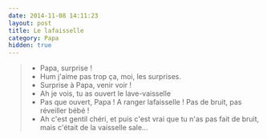 ```yaml
---
date: 2014-11-08 14:11:23
layout: post
title: Le lafaisselle
category: Papa
hidden: true
---
```


> - Papa, surprise !
> - Hum j'aime pas trop ça, moi, les surprises.
> - Surprise à Papa, venir voir !
> - Ah je vois, tu as ouvert le lave-vaisselle
> - Pas que ouvert, Papa ! A ranger lafaisselle ! Pas de bruit, pas réveiller bébé !
> - Ah c'est gentil chéri, et puis c'est vrai que tu n'as pas fait de bruit, mais c'était de la vaisselle sale...


